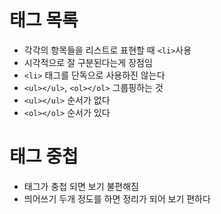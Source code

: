 # 태그 목록

- 각각의 항목들을 리스트로 표현할 때 `<li>`사용
- 시각적으로 잘 구분된다는게 장점임
- `<li>` 태그를 단독으로 사용하진 않는다
- `<ul></ul>`, `<ol></ol>` 그룹핑하는 것
- `<ul></ul>` 순서가 없다
- `<ol></ol>` 순서가 있다

# 태그 중첩

- 태그가 충첩 되면 보기 불편해짐
- 띄어쓰기 두개 정도를 하면 정리가 되어 보기 편하다
